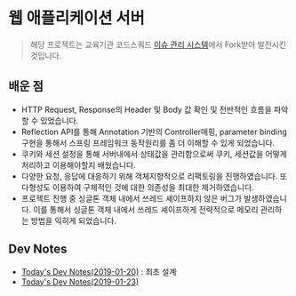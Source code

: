 # 웹 애플리케이션 서버
>  해당 프로젝트는 교육기관 코드스쿼드 [이슈 관리 시스템](https://github.com/code-squad/java-ims/tree/master/src/main/java/codesquad)에서 Fork받아 발전시킨 것입니다.

  

## 배운 점

* HTTP Request, Response의 Header 및 Body 값 확인 및 전반적인 흐름을 파악할 수 있었습니다.
* Reflection API를 통해 Annotation 기반의 Controller매핑, parameter binding 구현을 통해서 스프링 프레임워크 동작원리를 좀 더 이해할 수 있게 되었습니다.
* 쿠키와 세션 설정을 통해 서버내에서 상태값을 관리함으로써 쿠키, 세션값을 어떻게 처리하고 이용해야할지 배웠습니다.
* 다양한 요청, 응답에 대응하기 위해 객체지향적으로 리팩토링을 진행하였습니다. 또 다형성도 이용하여 구체적인 것에 대한 의존성을 최대한 제거하였습니다.
* 프로젝트 진행 중 싱글톤 객체 내에서 쓰레드 셰이프하지 않은 버그가 발생하였습니다. 이를 통해서 싱글톤 객체 내에서 쓰레드 셰이프하게 전략적으로 메모리 관리하는 방법을 익히게 되었습니다.

  

  

## Dev Notes
* [Today's Dev Notes(2019-01-20)](https://brad903.tistory.com/entry/XFile) : 최초 설계
* [Today's Dev Notes(2019-01-23)](https://brad903.tistory.com/entry/Todays-Dev-Notes20190123?category=842599)